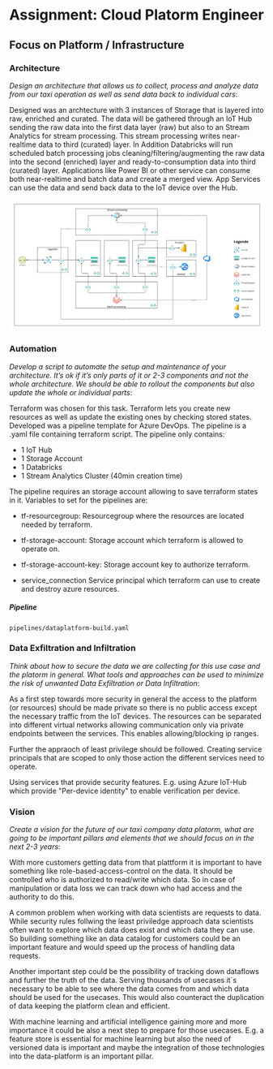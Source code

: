 # Assignment: Cloud Platorm Engineer

## Focus on Platform / Infrastructure

### Architecture
_Design an architecture that allows us to collect, process and analyze data from our taxi operation as well as send data back to individual cars_:

Designed was an archtecture with 3 instances of Storage that is layered into raw, enriched and curated. The data will be gathered through an IoT Hub sending the raw data into the first data layer (raw) but also to an Stream Analytics for stream processing. This stream processing writes near-realtime data to third (curated) layer. In Addition Databricks will run scheduled batch processing jobs cleaning/filtering/augmenting the raw data into the second (enriched) layer and ready-to-consumption data into third (curated) layer. Applications like Power BI or other service can consume both near-realtime and batch data and create a merged view. App Services can use the data and send back data to the IoT device over the Hub.

![alt.text](arch.jpg "Architecture Data-Platform")

### Automation
_Develop a script to automate the setup and maintenance of your architecture. It’s ok if it’s only parts of it or 2-3 components and not the whole architecture. We should be able to rollout the components but also update the whole or individual parts_:

Terraform was chosen for this task. Terraform lets you create new resources as well as update the existing ones by checking stored states. 
Developed was a pipeline template for Azure DevOps. The pipeline is a .yaml file containing terraform script. The pipeline only contains: 
- 1 IoT Hub
- 1 Storage Account
- 1 Databricks
- 1 Stream Analytics Cluster (40min creation time)

The pipeline requires an storage account allowing to save terraform states in it. Variables to set for the pipelines are:
- tf-resourcegroup: 
  Resourcegroup where the resources are located needed by terraform.

- tf-storage-account: 
  Storage account which terraform is allowed to operate on. 

- tf-storage-account-key:
  Storage account key to authorize terraform.

- service_connection
  Service principal which terraform can use to create and destroy azure resources.

##### Pipeline
```
pipelines/dataplatform-build.yaml
```

### Data Exfiltration and Infiltration
_Think about how to secure the data we are collecting for this use case and the platorm in general. What tools and approaches can be used to minimize the risk of unwanted Data Exfiltration or Data Infiltration_:

As a first step towards more security in general the access to the platform (or resources) should be made private so there is no public access except the necessary traffic from the IoT devices. The resources can be separated into different virtual networks allowing communication only via private endpoints between the services. This enables allowing/blocking ip ranges.  

Further the appraoch of least privilege should be followed. Creating service principals that are scoped to only those action the different services need to operate.

Using services that provide security features. E.g. using Azure IoT-Hub which provide "Per-device identity" to enable verification per device. 


### Vision
_Create a vision for the future of our taxi company data platorm, what are going to be important pillars and elements that we should focus on in the next 2-3 years_:

With more customers getting data from that plattform it is important to have something like role-based-access-control on the data. It should be controlled who is authorized to read/write which data. So in case of manipulation or data loss we can track down who had access and the authority to do this. 

A common problem when working with data scientists are requests to data. While security rules follwing the least priviledge approach data scientists often want to explore which data does exist and which data they can use. So building something like an data catalog for customers could be an important feature and would speed up the process of handling data requests. 

Another important step could be the possibility of tracking down dataflows and further the truth of the data. Serving thousands of usecases it`s necessary to be able to see where the data comes from and which data should be used for the usecases. This would also counteract the duplication of data keeping the platform clean and efficient.

With machine learning and artificial intelligence gaining more and more importance it could be also a next step to prepare for those usecases. E.g. a feature store is essential for machine learning but also the need of versioned data is important and maybe the integration of those technologies into the data-platform is an important pillar.
